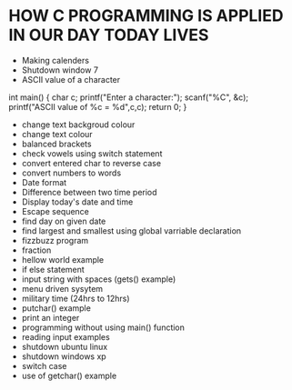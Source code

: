 
# HOW C PROGRAMMING IS APPLIED IN OUR DAY TODAY LIVES
- Making calenders
- Shutdown window 7
- ASCII value of a character
>
int main()
{
char c;
printf("Enter a character:");
scanf("%C", &c);
printf("ASCII value of %c = %d",c,c);
return 0;
}









- change text backgroud colour
- change text colour
- balanced brackets
- check vowels using switch statement
- convert entered char to reverse case
- convert numbers to words
- Date format
- Difference between two time period
- Display today's date and time
- Escape sequence
- find day on given date
- find largest and smallest using global varriable declaration
- fizzbuzz program
- fraction
- hellow world example
- if else statement
- input string with spaces (gets() example)
- menu driven sysytem
- military time (24hrs to 12hrs)
- putchar() example
- print an integer
- programming without using main() function
- reading input examples
- shutdown ubuntu linux
- shutdown windows xp
- switch case
- use of getchar() example
